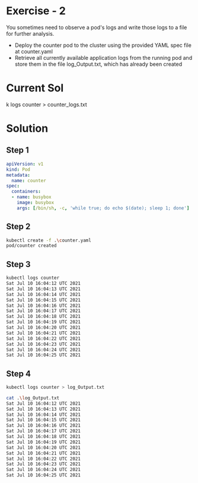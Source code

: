 # Exercise - 2

You sometimes need to observe a pod's logs and write those logs to a file for further analysis.

- Deploy the counter pod to the cluster using the provided YAML spec file at counter.yaml
- Retrieve all currently available application logs from the running pod and store them in the file
log_Output.txt, which has already been created


# Current Sol
k logs counter > counter_logs.txt
# Solution

## Step 1
```yaml
apiVersion: v1
kind: Pod
metadata:
  name: counter
spec:
  containers:
  - name: busybox
    image: busybox
    args: [/bin/sh, -c, 'while true; do echo $(date); sleep 1; done']

```
## Step 2
```sh
kubectl create -f .\counter.yaml
pod/counter created
```
## Step 3
```sh
kubectl logs counter
Sat Jul 10 16:04:12 UTC 2021
Sat Jul 10 16:04:13 UTC 2021
Sat Jul 10 16:04:14 UTC 2021
Sat Jul 10 16:04:15 UTC 2021
Sat Jul 10 16:04:16 UTC 2021
Sat Jul 10 16:04:17 UTC 2021
Sat Jul 10 16:04:18 UTC 2021
Sat Jul 10 16:04:19 UTC 2021
Sat Jul 10 16:04:20 UTC 2021
Sat Jul 10 16:04:21 UTC 2021
Sat Jul 10 16:04:22 UTC 2021
Sat Jul 10 16:04:23 UTC 2021
Sat Jul 10 16:04:24 UTC 2021
Sat Jul 10 16:04:25 UTC 2021
```

## Step 4
```sh
kubectl logs counter > log_Output.txt

cat .\log_Output.txt
Sat Jul 10 16:04:12 UTC 2021
Sat Jul 10 16:04:13 UTC 2021
Sat Jul 10 16:04:14 UTC 2021
Sat Jul 10 16:04:15 UTC 2021
Sat Jul 10 16:04:16 UTC 2021
Sat Jul 10 16:04:17 UTC 2021
Sat Jul 10 16:04:18 UTC 2021
Sat Jul 10 16:04:19 UTC 2021
Sat Jul 10 16:04:20 UTC 2021
Sat Jul 10 16:04:21 UTC 2021
Sat Jul 10 16:04:22 UTC 2021
Sat Jul 10 16:04:23 UTC 2021
Sat Jul 10 16:04:24 UTC 2021
Sat Jul 10 16:04:25 UTC 2021
```
